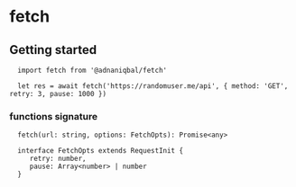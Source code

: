 # fetch

## Getting started

      import fetch from '@adnaniqbal/fetch'

      let res = await fetch('https://randomuser.me/api', { method: 'GET', retry: 3, pause: 1000 })
 
 ### functions signature
      fetch(url: string, options: FetchOpts): Promise<any> 

      interface FetchOpts extends RequestInit {
         retry: number,
         pause: Array<number> | number
      }